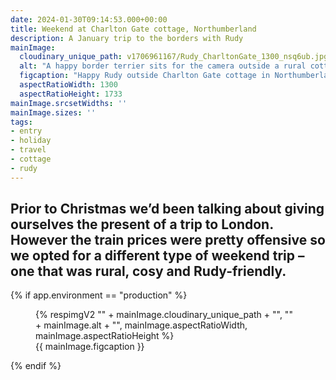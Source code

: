 ```yaml
---
date: 2024-01-30T09:14:53.000+00:00
title: Weekend at Charlton Gate cottage, Northumberland
description: A January trip to the borders with Rudy
mainImage:
  cloudinary_unique_path: v1706961167/Rudy_CharltonGate_1300_nsq6ub.jpg
  alt: "A happy border terrier sits for the camera outside a rural cottage"
  figcaption: "Happy Rudy outside Charlton Gate cottage in Northumberland"
  aspectRatioWidth: 1300
  aspectRatioHeight: 1733
mainImage.srcsetWidths: ''
mainImage.sizes: ''
tags:
- entry
- holiday
- travel
- cottage
- rudy
---
```

Prior to Christmas we’d been talking about giving ourselves the present of a trip to London. However the train prices were pretty offensive so we opted for a different type of weekend trip – one that was rural, cosy and Rudy-friendly.
---

{% if app.environment == "production" %}
<figure>
  {% respimgV2
    "" + mainImage.cloudinary_unique_path + "",
    "" + mainImage.alt + "",
    mainImage.aspectRatioWidth,
    mainImage.aspectRatioHeight
  %}
  <figcaption>{{ mainImage.figcaption }}</figcaption>
</figure>
{% endif %}
